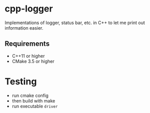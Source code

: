 # cpp-logger
Implementations of logger, status bar, etc. in C++ to let me print out information easier.

## Requirements
- C++11 or higher
- CMake 3.5 or higher

# Testing
- run cmake config
- then build with make
- run executable `driver`

